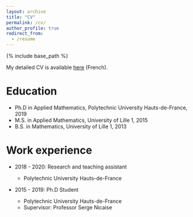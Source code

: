 ```yaml
---
layout: archive
title: "CV"
permalink: /cv/
author_profile: true
redirect_from:
  - /resume
---
```


{% include base_path %}

My detailed CV is available [here](https://JTomezyk.github.io/files/CV_JT.pdf) (French).

Education
======

* Ph.D in Applied Mathematics, Polytechnic University Hauts-de-France, 2019
* M.S. in Applied Mathematics, University of Lille 1, 2015
* B.S. in Mathematics, University of Lille 1, 2013

Work experience
======
* 2018 - 2020:  Research and teaching assistant
  * Polytechnic University Hauts-de-France

* 2015 - 2019: Ph.D Student 
  * Polytechnic University Hauts-de-France
  * Supervisor: Professor Serge Nicaise
  

